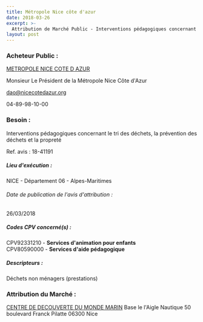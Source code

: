 ```yaml
---
title: Métropole Nice côte d'azur
date: 2018-03-26
excerpt: >-
  Attribution de Marché Public - Interventions pédagogiques concernant le tri des déchets, la prévention des déchets et la propreté
layout: post
---
```


### Acheteur Public : 
<a href="/acheteur-132/siren-200030195"> METROPOLE NICE COTE D AZUR</a><br/>

Monsieur Le Président de la Métropole Nice Côte d'Azur

dao@nicecotedazur.org

04-89-98-10-00

### Besoin :

Interventions pédagogiques concernant le tri des déchets, la prévention des déchets et la propreté

Ref. avis : 18-41191


##### Lieu d'exécution :

NICE - Département 06 - Alpes-Maritimes

###### Date de publication de l'avis d'attribution : 
26/03/2018

##### Codes CPV concerné(s) :
CPV92331210 - **Services d'animation pour enfants** <br/>
CPV80590000 - **Services d'aide pédagogique** <br/>

##### Descripteurs :
Déchets non ménagers (prestations) <br/>

### Attribution du Marché :
<a href="/entreprise-559/siren-428753941"> CENTRE DE DECOUVERTE DU MONDE MARIN</a>    Base le l'Aigle Nautique 50 boulevard Franck Pilatte 06300 Nice <br/>
